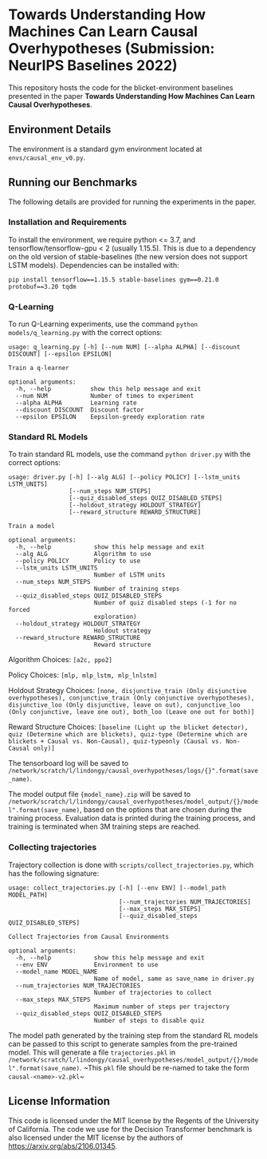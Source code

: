 # Towards Understanding How Machines Can Learn Causal Overhypotheses (Submission: NeurIPS Baselines 2022)

This repository hosts the code for the blicket-environment baselines presented in the paper **Towards Understanding How Machines Can Learn Causal Overhypotheses**.

## Environment Details

The environment is a standard gym environment located at `envs/causal_env_v0.py`.

## Running our Benchmarks

The following details are provided for running the experiments in the paper.

### Installation and Requirements

To install the environment, we require python <= 3.7, and tensorflow/tensorflow-gpu < 2 (usually 1.15.5). This is due to a dependency on the old version of stable-baselines (the new version does not support LSTM models). Dependencies can be installed with:

```
pip install tensorflow==1.15.5 stable-baselines gym==0.21.0 protobuf==3.20 tqdm
```

### Q-Learning

To run Q-Learning experiments, use the command `python models/q_learning.py` with the correct options:

```
usage: q_learning.py [-h] [--num NUM] [--alpha ALPHA] [--discount DISCOUNT] [--epsilon EPSILON]

Train a q-learner

optional arguments:
  -h, --help           show this help message and exit
  --num NUM            Number of times to experiment
  --alpha ALPHA        Learning rate
  --discount DISCOUNT  Discount factor
  --epsilon EPSILON    Eepsilon-greedy exploration rate
```

### Standard RL Models

To train standard RL models, use the command `python driver.py` with the correct options:

```
usage: driver.py [-h] [--alg ALG] [--policy POLICY] [--lstm_units LSTM_UNITS]
                 [--num_steps NUM_STEPS]
                 [--quiz_disabled_steps QUIZ_DISABLED_STEPS]
                 [--holdout_strategy HOLDOUT_STRATEGY]
                 [--reward_structure REWARD_STRUCTURE]

Train a model

optional arguments:
  -h, --help            show this help message and exit
  --alg ALG             Algorithm to use
  --policy POLICY       Policy to use
  --lstm_units LSTM_UNITS
                        Number of LSTM units
  --num_steps NUM_STEPS
                        Number of training steps
  --quiz_disabled_steps QUIZ_DISABLED_STEPS
                        Number of quiz disabled steps (-1 for no forced
                        exploration)
  --holdout_strategy HOLDOUT_STRATEGY
                        Holdout strategy
  --reward_structure REWARD_STRUCTURE
                        Reward structure
```

Algorithm Choices: `[a2c, ppo2]`

Policy Choices: `[mlp, mlp_lstm, mlp_lnlstm]`

Holdout Strategy Choices: `[none, disjunctive_train (Only disjunctive overhypotheses), conjunctive_train (Only conjunctive overhypotheses), disjunctive_loo (Only disjunctive, leave on out), conjunctive_loo (Only conjunctive, leave one out), both_loo (Leave one out for both)]`

Reward Structure Choices: `[baseline (Light up the blicket detector), quiz (Determine which are blickets), quiz-type (Determine which are blickets + Causal vs. Non-Causal), quiz-typeonly (Causal vs. Non-Causal only)]`

The tensorboard log will be saved to `/network/scratch/l/lindongy/causal_overhypotheses/logs/{}".format(save_name)`.

The model output file `{model_name}.zip` will be saved to `/network/scratch/l/lindongy/causal_overhypotheses/model_output/{}/model".format(save_name)`, based on the options that are chosen during the training process. Evaluation data is printed during the training process, and training is terminated when 3M training steps are reached.

### Collecting trajectories

Trajectory collection is done with `scripts/collect_trajectories.py`, which has the following signature:

```
usage: collect_trajectories.py [-h] [--env ENV] [--model_path MODEL_PATH]
                               [--num_trajectories NUM_TRAJECTORIES]
                               [--max_steps MAX_STEPS]
                               [--quiz_disabled_steps QUIZ_DISABLED_STEPS]

Collect Trajectories from Causal Environments

optional arguments:
  -h, --help            show this help message and exit
  --env ENV             Environment to use
  --model_name MODEL_NAME
                        Name of model, same as save_name in driver.py
  --num_trajectories NUM_TRAJECTORIES
                        Number of trajectories to collect
  --max_steps MAX_STEPS
                        Maximum number of steps per trajectory
  --quiz_disabled_steps QUIZ_DISABLED_STEPS
                        Number of steps to disable quiz
```

The model path generated by the training step from the standard RL models can be passed to this script to generate samples from the pre-trained model. This will generate a file `trajectories.pkl` in `/network/scratch/l/lindongy/causal_overhypotheses/model_output/{}/model".format(save_name)`. ~This `pkl` file should be re-named to take the form `causal-<name>-v2.pkl`~ 


## License Information

This code is licensed under the MIT license by the Regents of the University of California. The code we use for the Decision Transformer benchmark is also licensed under the MIT license by the authors of https://arxiv.org/abs/2106.01345.